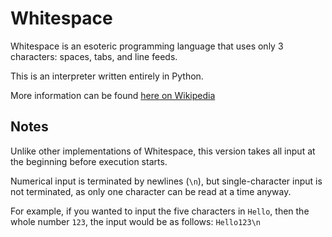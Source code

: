 # Whitespace

Whitespace is an esoteric programming language that uses only 3 characters: spaces, tabs, and line feeds.

This is an interpreter written entirely in Python.

More information can be found [here on Wikipedia](https://en.wikipedia.org/wiki/Whitespace_(programming_language))

## Notes

Unlike other implementations of Whitespace, this version takes all input at the beginning before execution starts.

Numerical input is terminated by newlines (`\n`), but single-character input is not terminated, as only one character can be read at a time anyway.

For example, if you wanted to input the five characters in `Hello`, then the whole number `123`, the input would be as follows:
`Hello123\n`
